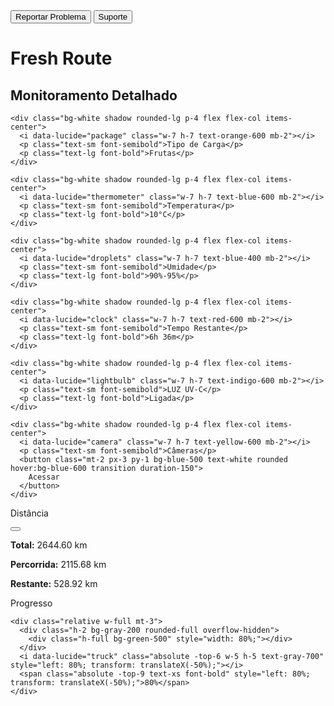 <!DOCTYPE html>
<html lang="pt-BR">
<head>
  <meta charset="UTF-8">
  <title>Monitoramento de Carga</title>
  <script src="https://unpkg.com/lucide@latest"></script>
  <script>
    window.onload = () => {
      lucide.createIcons();
    };
  </script>
  <link href="https://cdn.jsdelivr.net/npm/tailwindcss@2.2.19/dist/tailwind.min.css" rel="stylesheet">
</head>
<body class="bg-gray-50 text-gray-800 h-screen flex flex-col items-center overflow-auto font-sans relative p-4">

  <button class="absolute top-3 left-3 flex items-center space-x-1 text-red-500 hover:text-red-700">
    <i data-lucide="alert-triangle" class="w-5 h-5"></i>
    <span class="text-xs font-semibold">Reportar Problema</span>
  </button>

  <button class="absolute top-3 right-3 flex items-center space-x-1 text-blue-500 hover:text-blue-700">
    <i data-lucide="user" class="w-5 h-5"></i>
    <span class="text-xs font-semibold">Suporte</span>
  </button>

  <h1 class="text-2xl font-bold text-blue-700 mb-0">Fresh Route</h1>
  <h2 class="text-md font-medium text-gray-600 mb-4">Monitoramento Detalhado</h2>

  <div class="grid grid-cols-1 sm:grid-cols-2 gap-3 mb-4 w-full">

    <div class="bg-white shadow rounded-lg p-4 flex flex-col items-center">
      <i data-lucide="package" class="w-7 h-7 text-orange-600 mb-2"></i>
      <p class="text-sm font-semibold">Tipo de Carga</p>
      <p class="text-lg font-bold">Frutas</p>
    </div>

    <div class="bg-white shadow rounded-lg p-4 flex flex-col items-center">
      <i data-lucide="thermometer" class="w-7 h-7 text-blue-600 mb-2"></i>
      <p class="text-sm font-semibold">Temperatura</p>
      <p class="text-lg font-bold">10°C</p>
    </div>

    <div class="bg-white shadow rounded-lg p-4 flex flex-col items-center">
      <i data-lucide="droplets" class="w-7 h-7 text-blue-400 mb-2"></i>
      <p class="text-sm font-semibold">Umidade</p>
      <p class="text-lg font-bold">90%-95%</p>
    </div>

    <div class="bg-white shadow rounded-lg p-4 flex flex-col items-center">
      <i data-lucide="clock" class="w-7 h-7 text-red-600 mb-2"></i>
      <p class="text-sm font-semibold">Tempo Restante</p>
      <p class="text-lg font-bold">6h 36m</p>
    </div>

    <div class="bg-white shadow rounded-lg p-4 flex flex-col items-center">
      <i data-lucide="lightbulb" class="w-7 h-7 text-indigo-600 mb-2"></i>
      <p class="text-sm font-semibold">LUZ UV-C</p>
      <p class="text-lg font-bold">Ligada</p>
    </div>

    <div class="bg-white shadow rounded-lg p-4 flex flex-col items-center">
      <i data-lucide="camera" class="w-7 h-7 text-yellow-600 mb-2"></i>
      <p class="text-sm font-semibold">Câmeras</p>
      <button class="mt-2 px-3 py-1 bg-blue-500 text-white rounded hover:bg-blue-600 transition duration-150">
        Acessar
      </button>
    </div>

  </div>

  <div class="bg-white shadow rounded-lg w-full mb-4 p-3 flex flex-col items-center">
    <div class="flex items-center space-x-1 mb-2">
      <i data-lucide="map-pin" class="w-7 h-7 text-purple-600"></i>
      <p class="font-semibold text-sm">Distância</p>
      <button class="text-gray-500 hover:text-gray-700">
        <i data-lucide="refresh-cw" class="w-4 h-4"></i>
      </button>
    </div>
    <div class="text-center text-xs space-y-0.5">
      <p><strong>Total:</strong> 2644.60 km</p>
      <p><strong>Percorrida:</strong> 2115.68 km</p>
      <p><strong>Restante:</strong> 528.92 km</p>
    </div>
  </div>

  <div class="bg-white shadow rounded-lg w-full p-4 flex flex-col items-center relative">
    <i data-lucide="truck" class="w-7 h-7 text-green-600 mb-2"></i>
    <p class="text-sm font-semibold">Progresso</p>

    <div class="relative w-full mt-3">
      <div class="h-2 bg-gray-200 rounded-full overflow-hidden">
        <div class="h-full bg-green-500" style="width: 80%;"></div>
      </div>
      <i data-lucide="truck" class="absolute -top-6 w-5 h-5 text-gray-700" style="left: 80%; transform: translateX(-50%);"></i>
      <span class="absolute -top-9 text-xs font-bold" style="left: 80%; transform: translateX(-50%);">80%</span>
    </div>
  </div>

</body>
</html>
